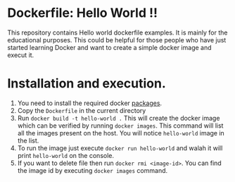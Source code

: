 # Dockerfile: Hello World  !!
This repository contains Hello world dockerfile examples. It is mainly for the educational purposes. This could be helpful for those people who have just started learning Docker and want to create a simple docker image and execut it.


# Installation and execution.
1. You need to install the required docker [packages](https://docs.docker.com/installation/ubuntulinux/).
1. Copy the `Dockerfile` in the current directory
1. Run `docker build -t hello-world .` This will create the docker image which can be verified by running `docker images`. This command will list all the images present on the host. You will notice `hello-world` image in the list.
1. To run the image just execute `docker run hello-world` and walah it will print `hello-world` on the console.
1. If you want to delete file then run `docker rmi <image-id>`. You can find the image id by executing `docker images` command.

